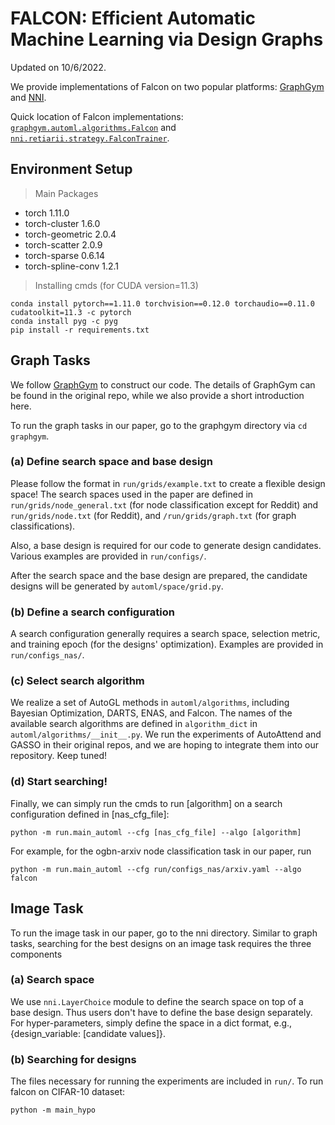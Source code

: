 # FALCON: Efficient Automatic Machine Learning via Design Graphs

Updated on 10/6/2022.

We provide implementations of Falcon on two popular platforms: [GraphGym](https://github.com/snap-stanford/GraphGym) and [NNI](https://github.com/microsoft/nni). 

Quick location of Falcon implementations: [`graphgym.automl.algorithms.Falcon`](https://anonymous.4open.science/r/Falcon/graphgym/graphgym/automl/algorithms/falcon.py) and [`nni.retiarii.strategy.FalconTrainer`](https://anonymous.4open.science/r/Falcon/nni/nni/retiarii/strategy/falcon.py).

## Environment Setup
> Main Packages

- torch                   1.11.0
- torch-cluster           1.6.0
- torch-geometric         2.0.4
- torch-scatter           2.0.9
- torch-sparse            0.6.14
- torch-spline-conv       1.2.1

> Installing cmds (for CUDA version=11.3)
```
conda install pytorch==1.11.0 torchvision==0.12.0 torchaudio==0.11.0 cudatoolkit=11.3 -c pytorch
conda install pyg -c pyg
pip install -r requirements.txt
```

## Graph Tasks 
We follow [GraphGym](https://github.com/snap-stanford/GraphGym) to construct our code. The details of GraphGym can be found in the original repo, while we also provide a short introduction here.

To run the graph tasks in our paper, go to the graphgym directory via `cd graphgym`.

### (a) Define search space and base design

Please follow the format in `run/grids/example.txt` to create a flexible design space! The search spaces used in the paper are defined in `run/grids/node_general.txt` (for node classification except for Reddit) and `run/grids/node.txt` (for Reddit), and `/run/grids/graph.txt` (for graph classifications).

Also, a base design is required for our code to generate design candidates. Various examples are provided in `run/configs/`.

After the search space and the base design are prepared, the candidate designs will be generated by `automl/space/grid.py`. 

### (b) Define a search configuration
A search configuration generally requires a search space, selection metric, and training epoch (for the designs' optimization). Examples are provided in `run/configs_nas/`.



### (c) Select search algorithm

We realize a set of AutoGL methods in `automl/algorithms`, including  Bayesian Optimization, DARTS, ENAS, and Falcon. 
The names of the available search algorithms are defined in `algorithm_dict` in `automl/algorithms/__init__.py`.
We run the experiments of AutoAttend and GASSO in their original repos, and we are hoping to integrate them into our repository. Keep tuned!

### (d) Start searching!
Finally, we can simply run the cmds to run [algorithm] on a search configuration defined in [nas_cfg_file]:
```
python -m run.main_automl --cfg [nas_cfg_file] --algo [algorithm]
```

For example, for the ogbn-arxiv node classification task in our paper, run
```
python -m run.main_automl --cfg run/configs_nas/arxiv.yaml --algo falcon
```

## Image Task
To run the image task in our paper, go to the nni directory. Similar to graph tasks, searching for the best designs on an image task requires the three components
### (a) Search space 
 
We use `nni.LayerChoice` module to define the search space on top of a base design. Thus users don't have to define the base design separately. For hyper-parameters, simply define the space in a dict format, e.g., \{design_variable: [candidate values]\}.

### (b) Searching for designs
The files necessary for running the experiments are included in `run/`. To run falcon on CIFAR-10 dataset:
```
python -m main_hypo
```
